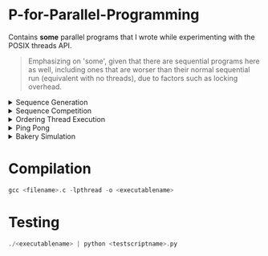 # P-for-Parallel-Programming
Contains **some** parallel programs that I wrote while experimenting with the POSIX threads API.

> Emphasizing on 'some', given that there are sequential programs here as well, including ones that are worser than their normal sequential run (equivalent with no threads), due to factors such as locking overhead. 

<details>
<summary> Sequence Generation </summary>

- Problem/Question:
  
Having multiple threads call a function like do_work(...) will have a non-deterministic execution. Write a program with 3 threads that call a function called do_work. Each thread will be responsible for generating a number and appending it to a buffer. Thread 1 generates number 1, thread 2 generates number 2, and thread 3 generates number 3. These numbers assigned to the threads are passed in as arguments. Each thread will store its value in a shared buffer of integers having a size of 3 elements called "buffer". When the third element is added to the buffer by either thread 1, 2 or 3, it checks to see if the sequence is "123". If not, it clears the buffer and the threads try to generate the sequence again. Once the total number of sequences of "123" reach 10, the threads should exit the function and join with the main thread. Each time you generate "123", it should be printed to the screen. You should also print out the total number of tries it took to print "123". For example, keep track of the total number of other sequences generated (including 123), as well: 321, 213, etc. You must use the usleep(500000) function once at each iteration (after each time a thread updates the buffer, but not in a critical section). Also, each time a thread adds its element to the buffer, it should print out it's corresponding number. Provided below is an example of the expected output at the end of the program's execution: (ensure that your program produces the exact same output formatting)
```
... 
My id: 1 
My id: 3 
My id: 2 
My id: 1 
My id: 2 
My id: 3 
123 
Total sequences generated: 45
Number of correct sequences: 10
```  

- Python script to test this program with: [test_SequenceOrder.py](https://github.com/Anirban166/P-for-Parallel-Programming/blob/main/Test%20Scripts/test_SequenceCounter.py)

- My solution: [SequenceCounter.c](https://github.com/Anirban166/P-for-Parallel-Programming/blob/main/Programs/SequenceCounter.c)
  
- Code explanation:

The threads here (3) have six arguments (from a struct) - an integer value (enacting like a thread ID, with the first thread/thread[0] being assigned 1, the second being assigned 2, and the third one being assigned 3), a buffer (with a capacity of 3) to store those values, a pointer for use in pointing to the buffer index, and finally the counting variables - one accounting for the correct number of ‘123’ sequences, and the other accounting for all the sequences (buffer output or prints of 3 elements/integers), irrespective of whether they form our desired sequence (123) or not.

I created two helper functions - clearBuffer to literally clear the buffer (setting its elements to 0 - it takes the pointer to the buffer index and the buffer size as its arguments) and createdSequence to check (yup, it is a boolean returning true/false - it takes the buffer as an argument) if the buffer’s elements are ‘1’, ‘2’ and ‘3’, in respective order for indices 0, 1 and 2.

Now inside my do_work function, I create a pointer named threadArguments to point to the received struct (passed on via main while creating the threads, after the threads get assigned their struct arguments therein) and then I create some variables to contain some of those arguments for use inside the function. I then created a while loop which runs until our desired number of sequences (ten) have been created (runs ten times from 0 to 9, or from 0 to < 10). Since I am now going to deal with reading, incrementing and writing the value of the count variables and operations (may it be just printing) which should be restricted to a thread (in order for the variable-access and updates to be atomic, or the operations to be thread safe, so as to avoid race conditions), I demark this as the start of the critical section and so I lock it with my mutex lock (one of the arguments from my struct). I then print the value that the thread which runs that portion of code contains (which again, is one of the arguments from my struct), in the format as specified in the requirement, and the one which would satisfy the python test script. I then set my index pointer (made sure to avoid segfaults) to the bufferIndex argument and then I emplace it to point at the index of my buffer, and that as a whole (buffer at that position/index) to add and contain the value that the thread running the do_work function has. If the index is two, it means we reached the third element in the buffer and it will count as a sequence (irrespective of correctness), so I increment the counter accounting for the total number of sequences. Then I use an if statement with the conditional being the boolean returned from my function createdSequence, which checks if the correct sequence is being made. If it is, ‘123’ is printed and the counter accounting for the total number of correct sequences is incremented. If that counter reaches our desired number (10), it executes the final print statements with both the counter values to give the statistics. Then, I clear my buffer (using my clearBuffer function) because I reached its capacity (3) with the third addition, and I reset the index pointer (back to 0). This is done for every third element, or for every third thread that goes through do_work(). For the rest (first and second elements in order), the index pointer has to be simply incremented. With the critical section being finally over, I unlock the mutex and make a usleep(500000) call as specified. (with the resultant output of flowing numbers moving at a pace at which we can notice and analyze) 

Coming to the main function, it first simply declares the array of pthreads, initializes the buffer elements, the buffer index and the counting variables to zero, creates and initializes a mutex lock, and then it creates and initializes the arguments struct (array of 3) with the six arguments. (ones mentioned at the beginning). Next up, these are then subsequently assigned to the threads that are created using pthread_create() and then joined using pthread_join() in separate for-loops. Finally, the created mutex is uninitialized and the program exits successfully (without an error or with exit(0), given that it reaches that point).  
</details>

<details>
<summary> Sequence Competition </summary>

- Problem/Question:
  
There is a competition to generate the sequences faster between two sets of 3 threads (6 threads in total). This extends the question above, so reuse your code and output the same information. Another 3 threads will generate the values 4, 5, 6 just like in problem one. Whichever set of 3 threads generates 10 sequences first, either "123" or "456", wins. Furthermore, whichever set of 3 threads wins, must tell the other set of threads that they have won and stop their execution. Only 1 thread must tell the other set of threads. Make functions 'do_work' for the first 3 threads and 'do_work2' for the second set of 3 threads. Use two buffers, named "buffer1" and "buffer2" respectively. You should also print out the total number of tries it took to print "123" and "456", and the total number of correct sequences that each set of 3 threads generated. One should be
10 and the other should be less than 10. The set of 3 threads that won should print to the screen only once: "Team x won!", where x is either 1 or 2. You must use usleep(500000) for both sets of threads at each iteration (but do not sleep in a critical section). Provided below is an example of the expected output where team 2 wins:
```
... 
My id: 5
My id: 3
123 
My id: 6 
456 
Team 2 won!
Total sequences generated team1: 51 
Number of correct sequences team1: 7 
Total sequences generated team2: 51 
Number of correct sequences team2: 10
```  

- Python script to test this program with: [test_SequenceCompetition.py](https://github.com/Anirban166/P-for-Parallel-Programming/blob/main/Test%20Scripts/test_SequenceCompetition.py)

- My solution: [SequenceCompetition.c](https://github.com/Anirban166/P-for-Parallel-Programming/blob/main/Programs/SequenceCompetition.c)

- Code explanation:

My approach for solving this is largely similar to problem one, given how similar the requirements for each are. In most cases, there are twice the amount of variables I had to use here in comparison to problem one, such as for the counters accounting for the correct and total number of sequences - one each for each set of three threads, and since they have to be shared (explained below), they are (and have to be) declared separately in my struct.
For the buffers, the buffer index variables, and the locks, they are separate and specific to the set of threads and their respective do_work functions, and so they are two variables for one category (buffer/lock etc.) as declared and initialized within my main function, but they are not separate arguments in my struct since they do not have to be shared, and again, are specific to a set of threads only. There is a new variable named winCondition that I introduced in my struct, which is a boolean shared between both set of threads so as to obstruct the other set from continuing in its own do_work function (otherwise both set of threads will run for the required number of correct sequences, i.e. 10 times each!) if either of them have completed 10 correct (respective) sequences first.

Regarding my helper functions, clearBuffer stays the same, but createdSequence gets a separate argument (threadSet) in order to distinguish between the correct sequence (123 or 456) when used/called.

Now coming to our prime functions do_work and do_work2, (I am going to walk you through them together since they are essentially the same) I start by creating threadArguments (pointer to struct passed on from main for a thread) and assigning some of the arguments it contains to referenced copies of some shared variables (the counters and the win-indicating flag) and some variables specific to a set of threads (the index pointer and the mutex lock) for use inside the critical section. Proceeding next to the while-loop, I use a logical AND with a negation of the winCondition variable (since it is initially set to false in main) which is coupled with the usual ‘until the number of correct sequences for this set of threads reaches the desired number of total correct sequences’, (which is the win condition) for the condition of the loop. In other words, I loop till I get ten correct sequences of ‘123’ from do_work(), or till I get ten correct sequences of ‘456’ from do_work2(), but whichever set of threads or function does it first, it will set winCondition to true which when negated and subjected to a logical AND with the while loop, will stop the threads from further execution in their respective functions, indicating that one team (or set of threads) won, and that its game over.

Thus, in order to follow this logic, I emplace an if-conditional which will break the loop and exit after unlocking the mutex (which is, of course, locked at the beginning for the for-loop since the critical section follows after, like in problem one). Again, rest of the loop’s logic is exactly the same as what I went with and explained in problem one, with the exception that the counter variables are separate and specific to the set of threads now and that after the increments are done, we need to print the total results in case a team has won or completed 10 correct sequences. For this, we’ll require all the four counters (two for each set of threads) and that is why they have to be shared in the first place. They are printed (along with the required structure of the print message, one which satisfies the python script) inside an if-statement with the condition being ‘number of correct sequences for this set of threads equal to the desired number of total correct sequences’ along with the winCondition variable being set/true. Then I unlock the mutex and make the call to usleep() to make it fair (equal number of microseconds allotted) and noticeable for both sets of threads when they are running, or in competition mode.

I’ve already explained most of the critical parts for the main function above, but I’ll go with it in short - it’s the same old (with respect to problem one) deal, i.e. I declare/create and initialize or assign values to the pthreads (also join them), the shared and ‘set-of-threads’-specific variables, and destroy the locks at the end after the work is done, and before the program exits.

Note that I have specified the number of threads and the number of correct sequences required at the beginning like in the first problem (also for problem number three, wherein the required sum and thread count is fixed at the starting, and can be changed appropriately for easily making the program flexible for other values), for convenience such as to quickly change the required number of correct sequences. (could have also done for the sequences, yes) But more changes have to be made (like extending/limiting the size of buffers appropriately, and deciding which team gets to have more number of threads for an odd total number of threads) if we were to change the thread values for problem one and two, and divide the teams in a fair manner. Note that this is just a thought for making the program more generalized, and the program as it is, was made with the intention to satisfy what’s required to solve problem number two.
</details>

<details>
<summary> Ordering Thread Execution </summary>

- Problem/Question:
  
Often it's useful to order thread execution. In this problem, we generate 10 threads - each is assigned a value 0 through 9, respectively (i.e., thread 0 is assigned value 0, thread 1 is assigned value 1, ..., and thread 9 is assigned value 9). Each thread calls a function do_work(). There is a global variable called "total". Each thread takes a turn adding its value to total, i.e., adding 0, 1, 2, 3, 4, 5, 6, 7, 8, 9, and then adding 0, 1, 2, 3, 4, 5, 6, 7, 8, 9 again, and so on. It must add the values in order, i.e., 5 cannot be added before 2 in a single "sequence". If you do this 22 times, the total value will be 990 ((0+1+2+3+4+5+6+7+8+9)*22=990). Write a program where each thread adds its value to total, over and over, which stops adding when total is equal to 990. After the threads join, the value of "total" should be output to the screen. You may not put your threads to sleep during the execution of the program, although feel free to use usleep() when testing and debugging. Every time a thread updates total it should output it's assigned number and the updated value of total. Provided below is the example of the expected output at the beginning and at the end:
```  
my num: 0, total: 0
my num: 1, total: 1 
my num: 2, total: 3 
my num: 3, total: 6 
my num: 4, total: 10 
... 
my num: 6, total: 966 
my num: 7, total: 973 
my num: 8, total: 981 
my num: 9, total: 990 
Total: 990 
```
  
- Python script to test this program with: [test_OrderedThreadExecutionAggregator.py](https://github.com/Anirban166/P-for-Parallel-Programming/blob/main/Test%20Scripts/test_OrderedThreadExecutionAggregator.py)

- My solution: [OrderedThreadExecutionAggregator.c](https://github.com/Anirban166/P-for-Parallel-Programming/blob/main/Programs/OrderedThreadExecutionAggregator.c)

- Code explanation:

For this problem, we require four variables in our arguments struct to be passed onto the ten threads to be created - an integer value (for each thread), a pointer to an integer value which will store the count which would indicate which thread should go next in an iterative threadstep, a mutex lock, and finally, a condition variable (unlike the past two problems). 

I made the counter’s (total) value global as specified in the pdf for this assignment, and I specified the thread count and required end-value of total towards the start of the program code (right after the inclusion of the header files) for ease of modification, in case you might want to try other values for them.

Coming to the meat of the solution, or the do_work function, it first creates a pointer to the struct as usual and from there it extracts the nextCount variable as a referenced copy for use inside the function’s critical section. I then lock the mutex and proceed to create a while-loop which runs until we get total to our desired value (990). Inside it, I emplace another while-loop which checks if the current/running thread’s value argument (or the thread-ID if you prefer, since they are often used interchangeably) is not equal to the current value of nextCount. (For instance, initially only thread #0 will satisfy that condition, and then only thread #1 will, once the nextCount is incremented by 1) If it is not, it will have to wait for its turn, which is given by a pthread_cond_wait(), which takes my condition variable named incrementInProgress, and of course, the mutex lock (which is available from the arguments struct for the thread) since waiting would basically play with the lock (unlocking and checking if there is a signal, and again locking back if there is not).

Post that loop-based check, it means that it’s our desired thread’s turn to run.
I then check if the value for total is our required sum (990) again, since if that is true at this point, the running thread should break out of the function (or return NULL since its a void type one) and exit, after incrementing the nextCount value and signalling the other waiting threads (telling them to exit as well) and after unlocking the mutex. Note that this check is for threads which run after the last thread (thread #9 running for the 22nd time to be more specific) requiring to increment its value to total to make it a cumulative of 990. That is, it is for the ones who are left waiting and have to be all signalled (broadcasted, of course) to be called off-duty, since my goal is achieved at this point. The equivalent check for threads who still need to get their values accounted for to make the 990 is there below, which I am coming to in a moment. If we’re past the first check of (total == requiredSum) and still in the while-loop, it means that we haven’t reached our desired value for total and we should increment it by the value designated/assigned to the running thread. After incrementing, I then print that value to stdout, along with the value of total up so far in a print statement as required for this problem, and as would be satisfactory with the python test script.

Now comes the second (total == requiredSum) check, under which the total value is printed once and for all as the last line of output, which is meant to be executed by the last thread incrementing total to make it equal to the desired sum value (right before the check), which will be thread #9 here with our values, for the 22nd iteration, like I mentioned above. Following next is a ternary operator conditional I used (I felt it was better to avoid code bloating with the standard if-else, to use something more compact with no performance loss in modern compilers) which resets the value of nextCounter to 0 if thread number 9 is running the segment, else it increments it by 1.

Then I use a pthread_cond_broadcast() to signal all waiting threads to keep checking the condition(s) above and to avoid the program from resulting in a deadlock. After exiting the while loop, I finally unlock the mutex for a regular case.

The main function here is pretty standard again, involving initializations of the counter variables, the mutex lock and the condition variable, and creation of the threads, assignment of arguments to them and joining them with the main thread. At last, I uninitialize the lock and the condition variable.
</details>

<details>
<summary> Ping Pong </summary>

- Problem/Question:
  
Write a program using 2 threads, which call decrement_work() and increment_work(), respectively. Maintain a shared counter that is initialized to 0. The function increment_work() increments the counter by 1 at each loop iteration, and decrement_work() decrements the counter by 1 at each loop iteration. Increment the counter value from 0 to 10 in increment_work(). Once the counter hits 10, the thread should wait. Then the decrementing thread should decrement the counter until the value is 0. Then it signals the incrementing thread that the value is 0, and then the incrementing thread begins incrementing the counter. The decrementing thread waits until it is signaled that the value is 10 and so on. The total number of increments and decrements combined is 50, such that the final value is 10, (i.e., 30 total increments and 20 total decrements). Implement this using locks and condition variables. You may not put your threads to sleep during the execution of the program. Each time a thread modifies the counter, output it to the screen. Provided below is the example of the expected output at the end of the program: 
```  
...
Count is now (inc fn): 9 
Count is now (inc fn): 10 
Count is now (dec fn): 9 
Count is now (dec fn): 8 
Count is now (dec fn): 7 
Count is now (dec fn): 6 
Count is now (dec fn): 5 
Count is now (dec fn): 4 
Count is now (dec fn): 3
Count is now (dec fn): 2  
Count is now (dec fn): 1 
Count is now (dec fn): 0 
Count is now (inc fn): 1 
Count is now (inc fn): 2 
Count is now (inc fn): 3 
Count is now (inc fn): 4 
Count is now (inc fn): 5 
Count is now (inc fn): 6 
Count is now (inc fn): 7 
Count is now (inc fn): 8 
Count is now (inc fn): 9 
Count is now (inc fn): 10
```
  
- Python script to test this program with: [test_PingPong.py](https://github.com/Anirban166/P-for-Parallel-Programming/blob/main/Test%20Scripts/test_PingPong.py)

- My solution: [PingPong.c](https://github.com/Anirban166/P-for-Parallel-Programming/blob/main/Programs/PingPong.c)

- Code explanation:

For the last problem, we only require one counter variable (unlike the previous one where we required a global counter which would be incremented up until our desired value, and then we required another counter to keep track of the thread IDs), but we require two condition variables (or at least that’s what I think!) apart from a mutex for our arguments struct. These two condition variables that I used here are used to indicate the status of the shared counter variable (count) with relation to it being either zero or not. (and hence the condition variables follow my intuitive naming convention - countZero and countNotZero) 

Going by the problem’s specifications, there are two functions to create - one which is used by the thread which increments the shared counter, and one which is used by the thread which decrements it, namely increment_work and decrement_work (bearing with the itch to write every function name in camel case!), the design for both of which I made slightly different, being forced to while going by the requirements. To elaborate, we require the incrementing thread to run for more times (30) than the decrementing thread (20) since the end value for count should be 10 (30-20), so they can’t be made to follow the same number of iterative steps. This is the reason why I first increment the shared counter from 0 to 10 in increment_work under a for-loop, before proceeding to the while-loop with 2*10 iterations, (this part is similar to the one in decrement_work as well).

Starting with increment_work, I first create a pointer to the struct as in my problems before and then I create a referenced copy for the shared variable count (could have also done the same for the mutex and the condition variables, instead of prefixing ‘threadArguments->’, but thought to go with a change for problem three and four) for use inside the function’s critical section. Then I place a lock using the one from my arguments struct for the running thread as I am accessing and updating the count value next (reading, then incrementing and then writing its value, all of which need to be atomic). I do a round of ten increments of one, so as to get the ping-pong game started.  
Now since count is no longer zero (10), I use pthread_cond_signal to signal this to the decrementing thread (the only other thread) so that it can operate (otherwise it would keep waiting, as I’ll discuss that in a moment). I then unlock my mutex lock and proceed to my while-loop, which iterates for two times, and contains 10 increments (of one) each for count under a for-loop.
Right after I enter this loop, I put my mutex lock back on since we are reading and dealing with count again. I check if it's not equal to zero under a while-loop, and if that is the case, then it needs to wait for the decrementing thread to perform its decrements and update its value back to 0. A call to pthread_cond_wait with the countZero condition variable (plus the mutex) takes care of this. If it gets the signal from decrement_work, it will continue to move forward to the for-loop code segment which increments count back to 10. Then I unlock the mutex and send a signal back to decrement_work again, indicating that the count value is no longer 0 (using countNotZero this time) and that it needs to be decremented. (if not for the last iteration)

Now coming to the decrement_work function, I use a while-loop running for two times here as well, which will do two sets of decrements (-10 each) to count. Under it, I first set the mutex lock and wait till the incrementing thread sends a signal for the countNotZero condition variable (i.e. after it updates the value of count to 10). Once it receives the signal, it proceeds to decrement count back to 0 under a for loop. Following that, it sends a signal back to the incrementing thread that count is zero, before unlocking the mutex and exiting the loop if it is done with the second round of decrements. 

This simulates a ping-pong signalling trend between the incrementing thread and the decrementing thread via the use of condition variables, and as a result, the shared counter gets incremented, then decremented, then incremented again, then decremented again, then incremented yet again by counts of 10, from 0 to 10, 10 to 0, 0 to 10, 10 to 0 and then finally from 0 to 10, when the incrementing thread runs the for-loop within the last iteration of the while-loop under increment_work().

The main function follows the usual norm, with the declaration, initialization (with the struct arguments) and joining of the two pthreads used in this program (named as incrementer and decrementer) plus the initialization and uninitialization (at the end) of the mutex lock and the two condition variables. 
</details>

<details>
<summary> Bakery Simulation </summary>

- Problem/Question:  

This problem revolves around a bakery simulation: There is a bakery that exclusively bakes chocolate chip cookies and that has several bakers (represented by threads). Each baker has its own oven that is always hot, its own set of supplies and its own work area. Each baker follows the following pseudo-code:
```
// Baker thread
for (int i = 0; i < 10; i++) {
work (i.e., prepare dough, cut cookies, put them on a baking sheet etc.)
get oven mitts from the oven mitt rack
put cookies in the oven
wait for cookies to be baked
remove cookies from the oven
put oven mitts back onto the oven mitt rack
}  
```
In the pseudo-code above the “work” and “wait for cookies to be baked” operations simply print a message to standard out and then sleep a random number of microseconds (using usleep) between 0.2 and 0.5 seconds. The “put cookies in the oven” and “remove cookies from the oven” operations simply prints a message to the console. The point of this problem is to implement the “get oven mitts” and “put back oven mitts” operations, which should also print messages (which can be seen in the sample output provided below).

The bakery is dysfunctional in that the owner does not want to buy oven mitts for each baker. Instead, there are 3 left-handed oven mitts and 3 right-handed oven mitts. 
                       
There are three kinds of bakers:
- Left-handed bakers who require only one left-handed oven mitt.
- Right-handed bakers who require only one right-handed oven mitt.
- Cautious bakers who require both a left-handed and a right-handed oven mitt. A cautious baker first takes a left-handed mitt, and then takes a right-handed mitt.

The bakers are named/numbered as follows:
- Left-handed baker 0, Left-handed baker 1, Left-handed baker 2, ...
- Right-handed baker 0, Right-handed baker 1, Right-handed baker 2, ...
- Cautious baker 0, Cautious baker 1, Cautious baker 2, ...
                       
Conditions: <br>                       
All bakers must be able to bake, one of each baker must be there for every program run, each baker (of any type) must perform its operations 10 times, and lastly they cannot use the same oven mitts at the same time. (quite similar to the dining philosophers problem, except a bit more complicated, but at the same time, a bit lenient on the conditions given that the mitts can be picked from any location)                       
                       
Implement a program that takes four integer command-line arguments:
- The number of left-handed bakers
- The number of right-handed bakers
- The number of cautious bakers
- A seed for the random number generator. This is so that we control “randomness” and can reproduce runs.

Sample output: (after compilation) 
```  
./bakery 
Usage: ./bakery <# left-handed bakers> <# right-handed bakers> <# cautious bakers> <seed> 
./bakery 3 0 10 42 
Invalid command-line arguments... Aborting 
./bakery 2 4 3 42 
[Left-handed baker 0] is working... 
[Left-handed baker 1] is working... 
[Right-handed baker 0] is working... 
[Right-handed baker 2] is working...
[Right-handed baker 1] is working...
[Right-handed baker 3] is working...
[Cautious baker 0] is working... 
[Cautious baker 1] is working...
[Cautious baker 2] is working... 
[Left-handed baker 0] wants a left-handed mitt...
[Left-handed baker 0] has got a left-handed mitt... 
[Left-handed baker 0] has put cookies in the oven and is waiting... 
[Right-handed baker 3] wants a right-handed mitt... 
[Right-handed baker 3] has got a right-handed mitt... 
[Right-handed baker 3] has put cookies in the oven and is waiting... 
[Right-handed baker 2] wants a right-handed mitt... 
[Right-handed baker 2] has got a right-handed mitt... 
[Right-handed baker 2] has put cookies in the oven and is waiting... 
[Right-handed baker 1] wants a right-handed mitt... 
[Right-handed baker 1] has got a right-handed mitt... 
[Right-handed baker 1] has put cookies in the oven and is waiting...  
```
  
Additional/Extra problem: <br>
Also, augment your code so that each baker thread keeps track of how long it has spent waiting for oven mitts, in seconds and microseconds.
Before terminating, each thread should print its total waiting time. All time-related output should be printed to standard error (not standard output), for the python script to work and test the program correctly. 
  
Sample output of the program (with the extra problem's solution incorporated) when piped as input to the test script: (only printing to stderr) 
```  
./bakery 10 10 10 42 | python check_bakery.py
[Left-handed baker 0] WAIT-TIME = 0.000002....  
[Right-handed baker 6] WAIT-TIME = 0.000002....   
[Right-handed baker 4] WAIT-TIME = 0.000002....   
[Right-handed baker 2] WAIT-TIME = 0.221478....   
[Left-handed baker 8] WAIT-TIME = 0.368330....   
[Left-handed baker 5] WAIT-TIME = 0.223023....   
[Right-handed baker 0] WAIT-TIME = 0.390276....   
[Right-handed baker 7] WAIT-TIME = 0.356734....  
[Left-handed baker 1] WAIT-TIME = 0.645120....   
[Right-handed baker 8] WAIT-TIME = 0.502471....   
[Right-handed baker 5] WAIT-TIME = 0.610743....   
[Left-handed baker 3] WAIT-TIME = 0.638599....   
[Right-handed baker 9] WAIT-TIME = 0.546355....   
[Right-handed baker 1] WAIT-TIME = 0.812401....   
[Cautious baker 1] WAIT-TIME = 1.078444....   
... 
[Left-handed baker 5] WAIT-TIME = 22.161475....   
[Cautious baker 1] WAIT-TIME = 22.937144....  
[Cautious baker 6] WAIT-TIME = 23.536521....   
[Left-handed baker 6] WAIT-TIME = 22.850679....   
[Cautious baker 7] WAIT-TIME = 24.094139....   
[Cautious baker 8] WAIT-TIME = 23.458954....   
[Cautious baker 4] WAIT-TIME = 23.221610....   
[Cautious baker 5] WAIT-TIME = 23.525681....   
[Left-handed baker 2] WAIT-TIME = 22.816458....   
[Cautious baker 9] WAIT-TIME = 23.453240....   
[Cautious baker 2] WAIT-TIME = 23.179165....   
[Cautious baker 3] WAIT-TIME = 23.941442....   
[Left-handed baker 7] WAIT-TIME = 23.794531....  
[Cautious baker 0] WAIT-TIME = 24.304659....   
[Cautious baker 6] WAIT-TIME = 24.176207....  
[Cautious baker 8] WAIT-TIME = 23.906886....  
Average wait times: 
Left-handed bakers average wait time: 225.648133/10 = 22.564813 
Right-handed bakers average wait time: 82.614483/10 = 8.261448 
Cautious bakers average wait time: 236.740173/10 = 23.674017 
Checking that the output is well-formatted... 
        Detected 10 left-handed bakers 
        Detected 10 right-handed bakers 
        Detected 10 cautious bakers 
Checking that every baker does its required number of operations... 
        Every thread does what it needs to do 10 times.
Checking that no more mitts are taken than there are available... 
        No more mitts are used than are available. 
Checking that bakers are able to bake at the same time... 
        Bakers can bake concurrently. 
No errors detected! 
```
  
- Python script to test this program with: [test_BakerySimulation.py](https://github.com/Anirban166/P-for-Parallel-Programming/blob/main/Test%20Scripts/test_BakerySimulation.py)

- My solution: [BakerySimulation.c](https://github.com/Anirban166/P-for-Parallel-Programming/blob/main/Programs/BakerySimulation.c)

- Code explanation:
  
Each baker thread here will have have nine standard arguments (passed on from a struct) - an integer value enacting as the thread ID, a categorical variable from an enum indicating the type of baker (left/right/cautious), a string indicating the type of baker as per the required output (for use in print statements), two integers (pointers in struct, and passed by reference or by the address from main) to keep track of the number of available left and right mitts (as a counter), two locks (for the left and right mitts separately) to ensure that the updates to those variables are atomic, and then finally two condition variables to establish a ‘wait and signal’ communication in between the threads so that the resources (left and right mitts) are used properly.

In addition to these, I introduced four extra counting variables (doubles) while accounting for my answer to the extra problem (pushing the total count of arguments to 13) - one which stores the total wait time for a baker thread (for an iteration of the baking cycle), and the rest of which all store the total waiting time for each type of baker (hence three variables for the three types). 

There are two helper functions I used, one to sleep for a random number of microseconds, and the other which just simply returns the elapsed time or duration in seconds and microseconds after getting the difference between the two timepoints which are collected via the two calls to the gettimeofday function (which returns the system’s clock time, with respect to the Unix Epoch), before and after the segment to be timed. They are named as random_sleep and getDuration respectively.

Now for the meat of the solution, the entire baking cycle is composed under the do_work function, (following the naming convention from the previous problems, or the ones above) which has several parts to it. I begin by unpacking the struct arguments and creating local referenced copies of the shared variables from the arguments for use inside the function (variables specific to a baker and local to a thread are referenced using threadArguments, which points to the struct passed from main while creating that thread). I additionally initialize two timeval (which is a struct defined in <sys/time.h> with two members, one to get the seconds, and the other to get the microseconds) variables to use for the additional problem. 

I then proceed with the first simulated action of the baking cycle under a while loop that runs for the number of iterations that is defined under the global enum and contains the entire simulation for a baker thread. The first step in baking is to work and prepare the cookies, which is just a random wait programmatically, so I make the call to my helper function random_sleep, sleeping in between 0.2 and 0.5 seconds (as per requirement) after printing that the baker/thread (with its corresponding baker type name and thread ID) is working. 
  
Now that the cookies have been prepared, it’s time to bake them by putting them in the oven, for which the baker has to get the oven mitts (depending on the type), which are a shared and limited resource. Since both types of mitts (left, right) are accessible and would be used by two different types of bakers each (left and cautious: left mitts, right and cautious: right mitts), I create two different code segments depending on the type of mitts. I decided to go with left mitts for the first one, meaning it will be accessible to a baker thread if its bakerType is left or cautious. I then print that the baker wants a left mitt and lock the section that follows using my lock for the left-mitt. Then I use the typical ‘wait’ logic (using pthread_cond_wait() in a while loop) with my condition variable for the left mitts by waiting for the shared resource if it is not available, i.e. if the number of available left mitts is zero. This part is where a baker has to wait, so I emplace my timing code’s start and end points before and after this while loop (for tackling the extra problem). I add the time for that iteration (and for that baker) to the respective counter variable of the baker’s type, keeping track of the total waiting time of their species. If the baker doesn’t go through the while loop (available mitts case), or if it gets a signal that the left mitts are available when waiting inside it (mitts initially not available case, but available after another baker kept them back on the rack), then I proceed to print that the baker got a left mitt, and then I decrement the number of left mitts available by one since the baker will be using that. Now that I am done with my update to availableLeftMitts, I unlock the mutex. The exact same logic follows for the right mitts, wherein I create a conditional code segment for the right-handed and cautious bakers. This second part will also be under an if (and not else if or else) since when a cautious baker goes through the process, he would require both types of mitts to be available, and not just the left mitts, i.e. he would need to go through both the code segments. 
  
After acquiring the mitt(s), the baker puts the cookies into his oven (given that each baker has his own, there is no resource sharing problem here) and for that I print the required statement and then sleep using random_sleep(0.2, 0.5) to simulate the cookies being baked. Post the sleep wait, I print the required statement indicating that the baker has removed the now baked cookies from the oven. For the last step in the simulation, the baker has to keep the oven mitt(s) he used back in the rack, so that the other bakers/threads can access them. For this part again, I replicate the if conditional code blocks that I used for the bakers to acquire the mitts, but here instead of waiting inside the critical section (again, the appropriate lock and condition variable should be used, depending on the type of mitt) I signal back to the waiting baker threads (using pthread_cond_signal()) after incrementing the mitt resource by one (and printing the required statement), since the baker for the current iteration is done with his work and no longer needs the mitt(s). I then include an additional step for the baker threads to report their individual wait times, as computed above (stored in a variable called currentWaitTime, indicative of the wait time for the current baker only). Note that separate locks have to be used since the resources/mitts are independent for the left-handed and right-hand bakers, and a cautious baker requires one of both. Likewise, two condition variables have to be used, to cater to each type of mitt separately.

Coming to the main function, I first declare the array of pthreads following the block of code that declares the variables specifying the number of threads, and a variable for the seed, all to be passed as command-line arguments. Then I initialize my two (left and right mitt cases) mutex locks and condition variables, followed up by the two variables accounting for the number of left and right mitts, and additionally the four wait time recording variables. I then proceed to initialize the arguments struct for each type of baker, and then to create and pass the arguments for the baker threads in separate for-loops for each type of baker. Note that while all of my struct variables might appear to be shared in between all the baker threads at the first glance, they are not. Some of them have different values (bakerType and bakerTypeName) specific for a baker type, and some of them (id and waitTime) will be local to each baker thread, being passed by value and not reference (hence updates to them won’t be available outside the particular call to the do_work function). Next up, these arguments are then subsequently assigned to the baker threads that are created using pthread_create() for each baker type separately, and then joined using pthread_join() again in separate for-loops. 

After this point, all the threads must have finished their work and added their individual wait times to their respective baker type’s count variable keeping tracking of their total wait time. Hence, I now print the final aggregated wait times for each type of baker (lines 306-309), which is a part of the required answer to the additional problem. Again, care has been taken to print all time-related output to stderr and not stdout, so it does not interfere when the output is piped to the python script to test against.

Finally, the created mutex locks and condition variables are uninitialized and I exit the program successfully (given that it reaches that point) with an exit(0).

Notes: <br>

1) One thing I noticed while piping my output to grep for the pattern 'WAIT' is that it didn’t do its usual color highlighting, and then I realized that it is because I am printing to stderr as per the requirement (coming from my unbuffered/stderr-directed fprintf statement in line 157), and grep can only operate on stdout given from the operand’s stdin. (If I were to print to stdout, it would highlight the pattern here i.e. ‘WAIT’ in red, or the color fixed in my vscode settings for highlighting)
  
2) As can be seen/observed from the wait times in the second output provided above, the left-handed bakers have to wait much more time than the right-handed bakers, with the timings being equivalent to the wait times of the cautious bakers. This means that the left-handed ones are definitely not treated equally like the right-handed ones. This is not biased behaviour in general (or not occurring by chance/randomly), but instead rather quite logical, depending upon how I wrote my program.

The reason for this unfairness is the order in which the mitts are acquired, which depends on which part (acquiring the left mitts or acquiring the right mitts) I go with first. It is specified in the problem that cautious bakers go for the left mitt first (quoting the exact specification from above - “A cautious baker first takes a left-handed mitt, and then takes a right-handed mitt.”) and thus, I wrote the code block for acquiring the left mitts first (lines 78-102) in my program. The thing is - this very same block of code is used by the cautious baker as well, (given that those bakers both require a left mitt) and thus the pthread_cond_wait() (with the condition variable and lock for the left mitt supplied) for the left-handed bakers becomes equivalent to that of the cautious bakers since the cautious bakers require both type of mitts and they’ll wait till they get the right mitt, and thus this wait would apply for the left-handed bakers as well, since they’ll be waiting for the left mitts to be returned by the cautious bakers. The right-handed bakers on the other hand have to do the least amount of waiting, given that the cautious bakers take the right mitt **after** the left mitt (here is where the order comes into play), and they don’t have to wait to acquire any other kind of mitt. If I emplaced the code block for acquiring the right mitts (lines 104-127) before the equivalent block for the left mitts, the cautious bakers would now acquire a right mitt first, and then a left mitt. This would create the exact opposite case, with the unfairness now being subjected to the right-handed bakers instead of the left-handed ones.
   
</details>  
  
# Compilation
```c
gcc <filename>.c -lpthread -o <executablename>
```
# Testing
```c
./<executablename> | python <testscriptname>.py
```
